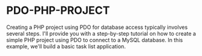 # PDO-PHP-PROJECT
Creating a PHP project using PDO for database access typically involves several steps. I'll provide you with a step-by-step tutorial on how to create a simple PHP project using PDO to connect to a MySQL database. In this example, we'll build a basic task list application.

